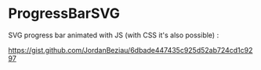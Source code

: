 # ProgressBarSVG

SVG progress bar animated with JS (with CSS it's also possible) :

https://gist.github.com/JordanBeziau/6dbade447435c925d52ab724cd1c9297
